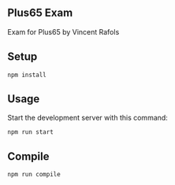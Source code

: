 Plus65 Exam
---
Exam for Plus65 by Vincent Rafols

Setup
---
```$xslt
npm install
```
Usage
---
 
Start the development server with this command:
 
```
npm run start
```

Compile
---
 
```
npm run compile
```